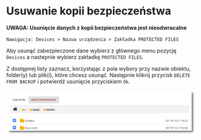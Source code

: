 # Usuwanie kopii bezpieczeństwa

**UWAGA: Usunięcie danych z kopii bezpieczeństwa jest nieodwracalne**

```text
Nawigacja: Devices > Nazwa urządzenia > Zakładka PROTECTED FILES
```

Aby usunąć zabezpieczone dane wybierz z głównego menu pozycję `Devices` a nastepnie wybierz zakładkę `PROTECTED FILES`.

Z dostępnej listy zaznacz, korzystając z pola wybory przy nazwie obiektu, folder\(y\) lub plik\(i\), które chcesz usunąć. Następnie kliknij przycisk `DELETE FROM BACKUP` i potwierdź usunięcie przyciskiem `Ok`.

![Delete Files](../../.gitbook/assets/delete_files_s.png)

